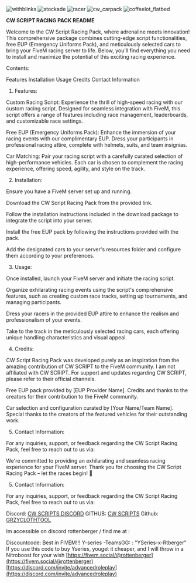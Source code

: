 ![withblinks](https://github.com/iplayer1337fivem/cwracingpack/assets/69944020/6b767625-4e05-48a2-b659-fbf94f5ad999)
![stockade](https://github.com/iplayer1337fivem/cwracingpack/assets/69944020/619dd200-4ad3-423c-a989-c695a796d87d)
![racer](https://github.com/iplayer1337fivem/cwracingpack/assets/69944020/ea14f468-211f-4e2b-a2f2-871dd31c7777)
![cw_carpack](https://github.com/iplayer1337fivem/cwracingpack/assets/69944020/1e745a85-fc42-4330-9950-ac04fc9e013e)
![coffeelot_flatbed](https://github.com/iplayer1337fivem/cwracingpack/assets/69944020/6d46d323-7ea4-4287-a524-32ccd5af0fb8)


**CW SCRIPT RACING PACK README**

Welcome to the CW Script Racing Pack, where adrenaline meets innovation! This comprehensive package combines cutting-edge script functionalities, free EUP (Emergency Uniforms Pack), and meticulously selected cars to bring your FiveM racing server to life. Below, you'll find everything you need to install and maximize the potential of this exciting racing experience.

Contents:

Features
Installation
Usage
Credits
Contact Information
1. Features:

Custom Racing Script: Experience the thrill of high-speed racing with our custom racing script. Designed for seamless integration with FiveM, this script offers a range of features including race management, leaderboards, and customizable race settings.

Free EUP (Emergency Uniforms Pack): Enhance the immersion of your racing events with our complimentary EUP. Dress your participants in professional racing attire, complete with helmets, suits, and team insignias.

Car Matching: Pair your racing script with a carefully curated selection of high-performance vehicles. Each car is chosen to complement the racing experience, offering speed, agility, and style on the track.

2. Installation:

Ensure you have a FiveM server set up and running.

Download the CW Script Racing Pack from the provided link.

Follow the installation instructions included in the download package to integrate the script into your server.

Install the free EUP pack by following the instructions provided with the pack.

Add the designated cars to your server's resources folder and configure them according to your preferences.

3. Usage:

Once installed, launch your FiveM server and initiate the racing script.

Organize exhilarating racing events using the script's comprehensive features, such as creating custom race tracks, setting up tournaments, and managing participants.

Dress your racers in the provided EUP attire to enhance the realism and professionalism of your events.

Take to the track in the meticulously selected racing cars, each offering unique handling characteristics and visual appeal.

4. Credits:

CW Script Racing Pack was developed purely as an inspiration from the amazing contribution of CW SCRIPT to the FiveM community. I am not affiliated with CW SCRIPT. For support and updates regarding CW SCRIPT, please refer to their official channels.

Free EUP pack provided by [EUP Provider Name]. Credits and thanks to the creators for their contribution to the FiveM community.

Car selection and configuration curated by [Your Name/Team Name]. Special thanks to the creators of the featured vehicles for their outstanding work.

5. Contact Information:

For any inquiries, support, or feedback regarding the CW Script Racing Pack, feel free to reach out to us via:

We're committed to providing an exhilarating and seamless racing experience for your FiveM server. Thank you for choosing the CW Script Racing Pack – let the races begin! 🏁

5. Contact Information:

For any inquiries, support, or feedback regarding the CW Script Racing Pack, feel free to reach out to us via:

Discord: [CW SCRIPTS DISCORD](https://discord.gg/FJY4mtjaKr)
GITHUB: [CW SCRIPTS](https://github.com/Coffeelot)
Github: [GRZYCLOTHTOOL](https://github.com/grzybeek/grzyClothTool)


Im accessible on discord rottenberger / find me at :

Discountcode: Best in FIVEM!!!
 Y-series -TeamsGG:
: "YSeries-x-Rtberger"   If you use this code to buy Yseries, youget it cheaper, and I will throw in a Nitroboost for your wish
[https://fivem.social/@rottenberger](https://fivem.social/@rottenberger)
[https://discord.com/invite/advancedroleplay](https://discord.com/invite/advancedroleplay)
